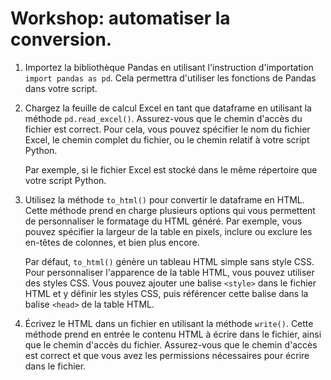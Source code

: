 # Workshop: automatiser la conversion.

1.  Importez la bibliothèque Pandas en utilisant l'instruction d'importation `import pandas as pd`. Cela permettra d'utiliser les fonctions de Pandas dans votre script.
    
2.  Chargez la feuille de calcul Excel en tant que dataframe en utilisant la méthode `pd.read_excel()`. Assurez-vous que le chemin d'accès du fichier est correct. Pour cela, vous pouvez spécifier le nom du fichier Excel, le chemin complet du fichier, ou le chemin relatif à votre script Python.
    
    Par exemple, si le fichier Excel est stocké dans le même répertoire que votre script Python.

1.  Utilisez la méthode `to_html()` pour convertir le dataframe en HTML. Cette méthode prend en charge plusieurs options qui vous permettent de personnaliser le formatage du HTML généré. Par exemple, vous pouvez spécifier la largeur de la table en pixels, inclure ou exclure les en-têtes de colonnes, et bien plus encore.
    
    Par défaut, `to_html()` génère un tableau HTML simple sans style CSS. Pour personnaliser l'apparence de la table HTML, vous pouvez utiliser des styles CSS. Vous pouvez ajouter une balise `<style>` dans le fichier HTML et y définir les styles CSS, puis référencer cette balise dans la balise `<head>` de la table HTML.
    
2.  Écrivez le HTML dans un fichier en utilisant la méthode `write()`. Cette méthode prend en entrée le contenu HTML à écrire dans le fichier, ainsi que le chemin d'accès du fichier. Assurez-vous que le chemin d'accès est correct et que vous avez les permissions nécessaires pour écrire dans le fichier.